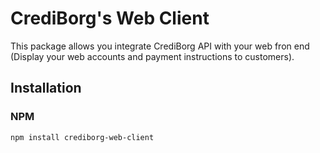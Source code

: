 # CrediBorg's Web Client #

This package allows you integrate CrediBorg API with your web fron end (Display your web accounts and payment instructions to customers).

## Installation ##

### NPM ###

```bash
npm install crediborg-web-client
```
